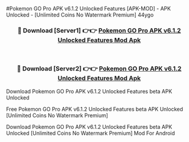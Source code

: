 #Pokemon GO Pro APK v6.1.2 Unlocked Features [APK-MOD] - APK Unlocked - [Unlimited Coins No Watermark Premium] 44ygo



<div align="center">

<h3>🔴 Download [Server1] 👉👉 <a href="https://momento.my/?title=Pokemon_GO_Pro_APK_v6.1.2_Unlocked_Features">Pokemon GO Pro APK v6.1.2 Unlocked Features Mod Apk</a></h3><br>

<h3>🔴 Download [Server2] 👉👉 <a href="https://momento.my/?title=Pokemon_GO_Pro_APK_v6.1.2_Unlocked_Features">Pokemon GO Pro APK v6.1.2 Unlocked Features Mod Apk</a></h3>
</div>



Download Pokemon GO Pro APK v6.1.2 Unlocked Features beta APK Unlocked

Free Pokemon GO Pro APK v6.1.2 Unlocked Features beta APK Unlocked [Unlimited Coins No Watermark Premium]

Download Pokemon GO Pro APK v6.1.2 Unlocked Features beta APK Unlocked [Unlimited Coins No Watermark Premium] Mod For Android
